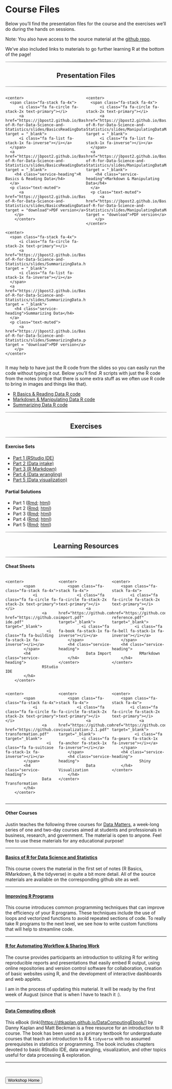 Course Files
================

<head>

<link href="//maxcdn.bootstrapcdn.com/font-awesome/4.2.0/css/font-awesome.min.css" rel="stylesheet">

</head>

Below you’ll find the presentation files for the course and the
exercises we’ll do during the hands on sessions.

Note: You also have access to the source material at the [github
repo](https://github.com/jbpost2/Basics-of-R-for-Data-Science-and-Statistics).

We’ve also included links to materials to go further learning R at the
bottom of the page!

<hr style="    border: 0;
    height: 2px;
    background: #333;
    background-image: linear-gradient(to right, #ccc, #333, #ccc);">
<h2 class="intro-text text-center">
<center>

<strong>Presentation Files</strong>

</center>
</h2>
<hr style="    border: 0;
    height: 2px;
    background: #333;
    background-image: linear-gradient(to right, #ccc, #333, #ccc);">

<div class="row">

<div style="width: 50%;float: left;">

    <center>
      <span class="fa-stack fa-4x">
          <i class="fa fa-circle fa-stack-2x text-primary"></i>
          <a href="https://jbpost2.github.io/Basics-of-R-for-Data-Science-and-Statistics/slides/BasicsReadingData.html#1" target = "_blank">
          <i class="fa fa-list fa-stack-1x fa-inverse"></i></a>
      </span>
      <a href="https://jbpost2.github.io/Basics-of-R-for-Data-Science-and-Statistics/slides/BasicsReadingData.html#1" target = "_blank">
        <h4 class="service-heading">R Basics & Reading Data</h4>
      </a>
      <p class="text-muted">
          <a href="https://jbpost2.github.io/Basics-of-R-for-Data-Science-and-Statistics/slides/BasicsReadingData.pdf" target = "download">PDF version</a>
        </p>
        </center>

</div>

<div style="width: 50%;float: right;">

    <center>
      <span class="fa-stack fa-4x">
          <i class="fa fa-circle fa-stack-2x text-primary"></i>
          <a href="https://jbpost2.github.io/Basics-of-R-for-Data-Science-and-Statistics/slides/ManipulatingDataMarkdown.html#1" target = "_blank">
          <i class="fa fa-list fa-stack-1x fa-inverse"></i></a>
      </span>
      <a href="https://jbpost2.github.io/Basics-of-R-for-Data-Science-and-Statistics/slides/ManipulatingDataMarkdown.html#1" target = "_blank">
        <h4 class="service-heading">Markdown & Manipulating Data</h4>
      </a>
      <p class="text-muted">
          <a href="https://jbpost2.github.io/Basics-of-R-for-Data-Science-and-Statistics/slides/ManipulatingDataMarkdown.pdf" target = "download">PDF version</a> 
        </p>
    </center>

</div>

<div style="width: 50%;float: right;">

    <center>
      <span class="fa-stack fa-4x">
          <i class="fa fa-circle fa-stack-2x text-primary"></i>
          <a href="https://jbpost2.github.io/Basics-of-R-for-Data-Science-and-Statistics/slides/SummarizingData.html#1" target = "_blank">
          <i class="fa fa-list fa-stack-1x fa-inverse"></i></a>
      </span>
      <a href="https://jbpost2.github.io/Basics-of-R-for-Data-Science-and-Statistics/slides/SummarizingData.html#1" target = "_blank">
        <h4 class="service-heading">Summarizing Data</h4>
      </a>
      <p class="text-muted">
          <a href="https://jbpost2.github.io/Basics-of-R-for-Data-Science-and-Statistics/slides/SummarizingData.pdf" target = "download">PDF version</a> 
        </p>
    </center>

</div>

</div>

<div style="content: &quot;&quot;;   clear: both;   display: table;">

</div>

It may help to have just the R code from the slides so you can easily
run the code without typing it out. Below you’ll find .R scripts with
just the R code from the notes (notice that there is some extra stuff as
we often use R code to bring in images and things like that).

-   <a href = "https://raw.githubusercontent.com/jbpost2/Basics-of-R-for-Data-Science-and-Statistics/main/slides/BasicsReadingData.R" target = "download">
    R Basics & Reading Data R code</a>
-   <a href = "https://raw.githubusercontent.com/jbpost2/Basics-of-R-for-Data-Science-and-Statistics/main/slides/ManipulatingDataMarkdown.R" target = "download">
    Markdown & Manipulating Data R code</a>
-   <a href = "https://raw.githubusercontent.com/jbpost2/Basics-of-R-for-Data-Science-and-Statistics/main/slides/SummarizingData.R" target = "download">
    Summarizing Data R code</a>

<hr style="    border: 0;
    height: 2px;
    background: #333;
    background-image: linear-gradient(to right, #ccc, #333, #ccc);">
<h2 class="intro-text text-center">
<center>

<strong>Exercises</strong>

</center>
</h2>
<hr style="    border: 0;
    height: 2px;
    background: #333;
    background-image: linear-gradient(to right, #ccc, #333, #ccc);">

#### Exercise Sets

-   <a href = "https://jbpost2.github.io/TeachingWithR/exercises/TeachingR_Part_1_Exercises.html" target = "download">
    Part 1 (RStudio IDE)</a>
-   <a href = "https://jbpost2.github.io/TeachingWithR/exercises/TeachingR_Part_2_Exercises.html" target = "download">
    Part 2 (Data intake)</a>
-   <a href = "https://jbpost2.github.io/TeachingWithR/exercises/TeachingR_Part_3_Exercises.html" target = "download">
    Part 3 (R Markdown)</a>  
-   <a href = "https://jbpost2.github.io/TeachingWithR/exercises/TeachingR_Part_4_Exercises.html" target = "download">
    Part 4 (Data wrangling)</a>  
-   <a href = "https://jbpost2.github.io/TeachingWithR/exercises/TeachingR_Part_5_Exercises.html" target = "download">
    Part 5 (Data visualization)</a>

#### Partial Solutions

-   Part 1
    ([Rmd](https://jbpost2.github.io/TeachingWithR/exercises/TeachingR_Part_1_Solutions.Rmd);
    [html](https://jbpost2.github.io/TeachingWithR/exercises/TeachingR_Part_1_Solutions.html))
-   Part 2
    ([Rmd](https://jbpost2.github.io/TeachingWithR/exercises/TeachingR_Part_2_Solutions.Rmd);
    [html](https://jbpost2.github.io/TeachingWithR/exercises/TeachingR_Part_2_Solutions.html))
-   Part 3
    ([Rmd](https://jbpost2.github.io/TeachingWithR/exercises/TeachingR_Part_3_Solutions.Rmd);
    [html](https://jbpost2.github.io/TeachingWithR/exercises/TeachingR_Part_3_Solutions.html))
-   Part 4
    ([Rmd](https://jbpost2.github.io/TeachingWithR/exercises/TeachingR_Part_4_Solutions.Rmd);
    [html](https://jbpost2.github.io/TeachingWithR/exercises/TeachingR_Part_4_Solutions.html))
-   Part 5
    ([Rmd](https://jbpost2.github.io/TeachingWithR/exercises/TeachingR_Part_5_Solutions.Rmd);
    [html](https://jbpost2.github.io/TeachingWithR/exercises/TeachingR_Part_5_Solutions.html))

<hr style="    border: 0;
    height: 2px;
    background: #333;
    background-image: linear-gradient(to right, #ccc, #333, #ccc);">
<h2 class="intro-text text-center">
<center>

<strong>Learning Resources</strong>

</center>
</h2>
<hr style="    border: 0;
    height: 2px;
    background: #333;
    background-image: linear-gradient(to right, #ccc, #333, #ccc);">

#### Cheat Sheets

<div class="row">

<div style="width: 33%;float: left;">

    <center>
            <span class="fa-stack fa-4x">
                <i class="fa fa-circle fa-stack-2x text-primary"></i>
                    <a href="https://github.com/jbpost2/TeachingWithR/raw/main/cheatsheets/rstudio-ide.pdf" target="_blank">
                      <i class="fa fa-building fa-stack-1x fa-inverse"></i></a>
            </span>
            <h4 class="service-heading">
                    RStudio IDE
            </h4>
        </center>

</div>

<div style="width: 33%;float: left;">

    <center>
        <span class="fa-stack fa-4x">
            <i class="fa fa-circle fa-stack-2x text-primary"></i>
                <a href="https://github.com/jbpost2/TeachingWithR/raw/main/cheatsheets/data-import.pdf" target="_blank">
              <i class="fa fa-book fa-stack-1x fa-inverse"></i></a>
        </span>
        <h4 class="service-heading">
                Data Import
        </h4>
    </center>

</div>

<div style="width: 33%;float: left;">

    <center>
        <span class="fa-stack fa-4x">
            <i class="fa fa-circle fa-stack-2x text-primary"></i>
                <a href="https://github.com/jbpost2/TeachingWithR/raw/main/cheatsheets/rmarkdown-reference.pdf" target="_blank">
              <i class="fa fa-bell fa-stack-1x fa-inverse"></i></a>
        </span>
        <h4 class="service-heading">
                RMarkdown
        </h4>
    </center>

</div>

</div>

<div style="content: &quot;&quot;;   clear: both;   display: table;">

</div>

<div class="row">

<div style="width: 33%;float: left;">

    <center>
            <span class="fa-stack fa-4x">
                <i class="fa fa-circle fa-stack-2x text-primary"></i>
                    <a href="https://github.com/jbpost2/TeachingWithR/raw/main/cheatsheets/data-transformation.pdf" target="_blank">
                      <i class="fa fa-suitcase fa-stack-1x fa-inverse"></i></a>
            </span>
            <h4 class="service-heading">
                    Data Transformation
            </h4>
        </center>

</div>

<div style="width: 33%;float: left;">

    <center>
        <span class="fa-stack fa-4x">
            <i class="fa fa-circle fa-stack-2x text-primary"></i>
                <a href="https://github.com/jbpost2/TeachingWithR/raw/main/cheatsheets/data-visualization-2.1.pdf" target="_blank">
              <i class="fa fa-anchor fa-stack-1x fa-inverse"></i></a>
        </span>
        <h4 class="service-heading">
                Data Visualization
        </h4>
    </center>

</div>

<div style="width: 33%;float: left;">

    <center>
        <span class="fa-stack fa-4x">
            <i class="fa fa-circle fa-stack-2x text-primary"></i>
                <a href="https://github.com/jbpost2/TeachingWithR/raw/main/cheatsheets/shiny.pdf" target="_blank">
              <i class="fa fa-gears fa-stack-1x fa-inverse"></i></a>
        </span>
        <h4 class="service-heading">
                Shiny
        </h4>
    </center>

</div>

</div>

<div style="content: &quot;&quot;;   clear: both;   display: table;">

</div>

<hr>

#### Other Courses

Justin teaches the following three courses for [Data
Matters](https://datamatters.org/), a week-long series of one and
two-day courses aimed at students and professionals in business,
research, and government. The material is open to anyone. Feel free to
use these materials for any educational purpose!

<hr>
<h4>

<a href = "https://jbpost2.github.io/Basics-of-R-for-Data-Science-and-Statistics/" target = "_blank">Basics
of R for Data Science and Statistics</a>

</h4>

This course covers the material in the first set of notes (R Basics,
RMarkdown, & the tidyverse) in quite a bit more detail. All of the
source materials are available on the corresponding github site as well.

<hr>
<h4>

<a href = "https://jbpost2.github.io/Improving-R-Programs/" target = "_blank">Improving
R Programs</a>

</h4>

This course introduces common programming techniques that can improve
the efficiency of your R programs. These techniques include the use of
loops and vectorized functions to avoid repeated sections of code. To
really take R programs to the next level, we see how to write custom
functions that will help to streamline code.

<hr>
<h4>

<a href = "https://jbpost2.github.io/R-for-Automating-Workflow-Sharing-Work/" target = "_blank">R
for Automating Workflow & Sharing Work</a>

</h4>

The course provides participants an introduction to utilizing R for
writing reproducible reports and presentations that easily embed R
output, using online repositories and version control software for
collaboration, creation of basic websites using R, and the development
of interactive dashboards and web applets.

I am in the process of updating this material. It will be ready by the
first week of August (since that is when I have to teach it :).

<hr>
<h4>

<a href = "https://dtkaplan.github.io/DataComputingEbook/" target = "_blank">Data
Computing eBook</a>

</h4>

This eBook (link)\[<https://dtkaplan.github.io/DataComputingEbook/>\] by
Danny Kaplan and Matt Beckman is a free resource for an introduction to
R course. The book has been used as a primary textbook for undergraduate
courses that teach an introduction to R & `tidyverse` with no assumed
prerequisites in statistics or programming. The book includes chapters
devoted to basic RStudio IDE, data wrangling, visualization, and other
topics useful for data processing & exploration.

<hr>

<br>

<a href = "https://jbpost2.github.io/TeachingWithR/"><button type="button">Workshop
Home</button></a>
